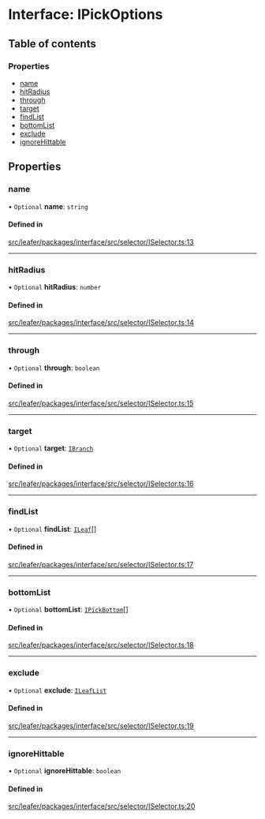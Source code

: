 # Interface: IPickOptions

## Table of contents

### Properties

- [name](IPickOptions.md#name)
- [hitRadius](IPickOptions.md#hitradius)
- [through](IPickOptions.md#through)
- [target](IPickOptions.md#target)
- [findList](IPickOptions.md#findlist)
- [bottomList](IPickOptions.md#bottomlist)
- [exclude](IPickOptions.md#exclude)
- [ignoreHittable](IPickOptions.md#ignorehittable)

## Properties

### name

• `Optional` **name**: `string`

#### Defined in

[src/leafer/packages/interface/src/selector/ISelector.ts:13](https://github.com/leaferjs/leafer/blob/ce388543b1c91bc943ac7537f94ff47adf234c5d/packages/interface/src/selector/ISelector.ts#L13)

___

### hitRadius

• `Optional` **hitRadius**: `number`

#### Defined in

[src/leafer/packages/interface/src/selector/ISelector.ts:14](https://github.com/leaferjs/leafer/blob/ce388543b1c91bc943ac7537f94ff47adf234c5d/packages/interface/src/selector/ISelector.ts#L14)

___

### through

• `Optional` **through**: `boolean`

#### Defined in

[src/leafer/packages/interface/src/selector/ISelector.ts:15](https://github.com/leaferjs/leafer/blob/ce388543b1c91bc943ac7537f94ff47adf234c5d/packages/interface/src/selector/ISelector.ts#L15)

___

### target

• `Optional` **target**: [`IBranch`](IBranch.md)

#### Defined in

[src/leafer/packages/interface/src/selector/ISelector.ts:16](https://github.com/leaferjs/leafer/blob/ce388543b1c91bc943ac7537f94ff47adf234c5d/packages/interface/src/selector/ISelector.ts#L16)

___

### findList

• `Optional` **findList**: [`ILeaf`](ILeaf.md)[]

#### Defined in

[src/leafer/packages/interface/src/selector/ISelector.ts:17](https://github.com/leaferjs/leafer/blob/ce388543b1c91bc943ac7537f94ff47adf234c5d/packages/interface/src/selector/ISelector.ts#L17)

___

### bottomList

• `Optional` **bottomList**: [`IPickBottom`](IPickBottom.md)[]

#### Defined in

[src/leafer/packages/interface/src/selector/ISelector.ts:18](https://github.com/leaferjs/leafer/blob/ce388543b1c91bc943ac7537f94ff47adf234c5d/packages/interface/src/selector/ISelector.ts#L18)

___

### exclude

• `Optional` **exclude**: [`ILeafList`](ILeafList.md)

#### Defined in

[src/leafer/packages/interface/src/selector/ISelector.ts:19](https://github.com/leaferjs/leafer/blob/ce388543b1c91bc943ac7537f94ff47adf234c5d/packages/interface/src/selector/ISelector.ts#L19)

___

### ignoreHittable

• `Optional` **ignoreHittable**: `boolean`

#### Defined in

[src/leafer/packages/interface/src/selector/ISelector.ts:20](https://github.com/leaferjs/leafer/blob/ce388543b1c91bc943ac7537f94ff47adf234c5d/packages/interface/src/selector/ISelector.ts#L20)
